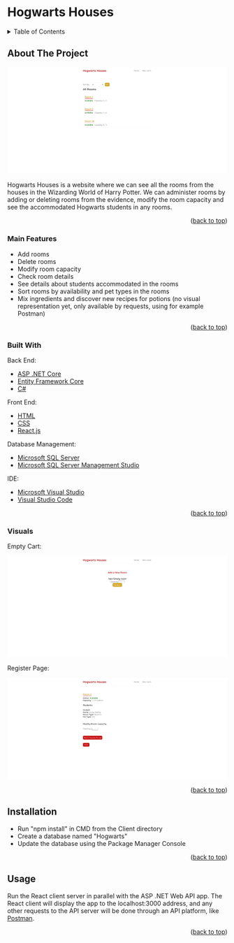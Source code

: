 <div id="top"></div>

# Hogwarts Houses

<!-- TABLE OF CONTENTS -->
<details>
  <summary>Table of Contents</summary>
  <ol>
    <li>
      <a href="#about-the-project">About The Project</a>
      <ul>
        <li><a href="#main-features">Main Features</a></li>
        <li><a href="#built-with">Built With</a></li>
        <li><a href="#visuals">Visuals</a></li>
      </ul>
    </li>
    <li><a href="#installation">Installation</a></li>
    <li><a href="#usage">Usage</a></li>
  </ol>
</details>



<!-- ABOUT THE PROJECT -->
## About The Project

![home-page.png][home-page]

Hogwarts Houses is a website where we can see all the rooms from the houses in the Wizarding World of Harry Potter. We can administer rooms by adding or deleting rooms from the evidence, modify the room capacity and see the accommodated Hogwarts students in any rooms.

<p align="right">(<a href="#top">back to top</a>)</p>


### Main Features

- Add rooms
- Delete rooms
- Modify room capacity
- Check room details
- See details about students accommodated in the rooms
- Sort rooms by availability and pet types in the rooms
- Mix ingredients and discover new recipes for potions (no visual representation yet, only available by requests, using for example Postman)

<p align="right">(<a href="#top">back to top</a>)</p>

### Built With

Back End:
* [ASP .NET Core][asp-net-core]
* [Entity Framework Core][ef-core]
* [C#][c#]

Front End:
* [HTML][html]
* [CSS][css]
* [React.js][react]

Database Management:
* [Microsoft SQL Server][msql-server]
* [Microsoft SQL Server Management Studio][ssms]

IDE:
* [Microsoft Visual Studio][visual-studio]
* [Visual Studio Code][visual-studio-code]

<p align="right">(<a href="#top">back to top</a>)</p>



### Visuals

Empty Cart:

![new-room-page.png][new-room-page]

Register Page:

![room-details.png][room-details]

<p align="right">(<a href="#top">back to top</a>)</p>



## Installation
- Run "npm install" in CMD from the Client directory
- Create a database named "Hogwarts"
- Update the database using the Package Manager Console

<p align="right">(<a href="#top">back to top</a>)</p>



<!-- USAGE EXAMPLES -->
## Usage

Run the React client server in parallel with the ASP .NET Web API app.
The React client will display the app to the localhost:3000 address, and any other requests to the API server will be done through an API platform, like [Postman][postman].

<p align="right">(<a href="#top">back to top</a>)</p>


<!-- MARKDOWN LINKS & IMAGES -->
[asp-net-core]: https://dotnet.microsoft.com/en-us/learn/aspnet/what-is-aspnet-core
[ef-core]: https://docs.microsoft.com/en-us/ef/core/
[c#]: https://docs.microsoft.com/en-us/dotnet/csharp/
[html]: https://html.com/
[css]: https://www.w3.org/Style/CSS/Overview.en.html
[react]: https://reactjs.org/
[msql-server]: https://www.microsoft.com/en-us/sql-server/sql-server-2019
[ssms]: https://docs.microsoft.com/en-us/sql/ssms/download-sql-server-management-studio-ssms?view=sql-server-ver15
[visual-studio]: https://visualstudio.microsoft.com/
[visual-studio-code]: https://code.visualstudio.com/
[postman]: https://www.postman.com/


[home-page]: wwwroot/img/captures/home-page.png
[new-room-page]: wwwroot/img/captures/new-room-page.png
[room-details]: wwwroot/img/captures/room-details.png
